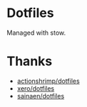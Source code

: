 # Dotfiles

Managed with stow. 

# Thanks

* [actionshrimp/dotfiles](actionshrimp/dotfiles)
* [xero/dotfiles](xero/dotfiles)
* [sainaen/dotfiles](sainaen/dotfiles)
